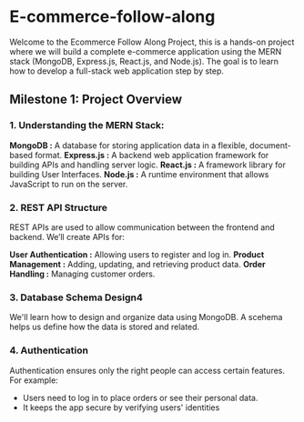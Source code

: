 # E-commerce-follow-along
Welcome to the Ecommerce Follow Along Project, this is a hands-on project where we will build a complete e-commerce application using the MERN stack (MongoDB, Express.js, React.js, and Node.js). The goal is to learn how to develop a full-stack web application step by step.


## Milestone 1: Project Overview

### 1. Understanding the MERN Stack:
**MongoDB :** A database for storing application data in a flexible, document-based format.
**Express.js :** A backend web application framework for building APIs and handling server logic.
**React.js :** A framework library for building User Interfaces.
**Node.js :** A runtime environment that allows JavaScript to run on the server.

### 2. REST API Structure
REST APIs are used to allow communication between the frontend and backend.
We’ll create APIs for:

**User Authentication :** Allowing users to register and log in.
**Product Management :** Adding, updating, and retrieving product data.
**Order Handling :** Managing customer orders.

### 3. Database Schema Design4
We'll learn how to design and organize data using MongoDB. A scehema helps us define how the data is stored and related.

### 4. Authentication
Authentication ensures only the right people can access certain features. For example:
- Users need to log in to place orders or see their personal data.
- It keeps the app secure by verifying users' identities